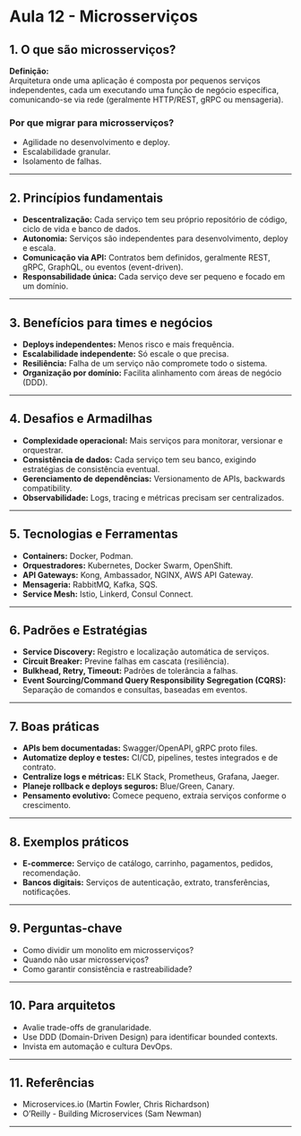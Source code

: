# Aula 12 - Microsserviços

## 1. O que são microsserviços?

**Definição:**  
Arquitetura onde uma aplicação é composta por pequenos serviços independentes, cada um executando uma função de negócio específica, comunicando-se via rede (geralmente HTTP/REST, gRPC ou mensageria).

### **Por que migrar para microsserviços?**
- Agilidade no desenvolvimento e deploy.
- Escalabilidade granular.
- Isolamento de falhas.

---

## 2. Princípios fundamentais

- **Descentralização:** Cada serviço tem seu próprio repositório de código, ciclo de vida e banco de dados.
- **Autonomia:** Serviços são independentes para desenvolvimento, deploy e escala.
- **Comunicação via API:** Contratos bem definidos, geralmente REST, gRPC, GraphQL, ou eventos (event-driven).
- **Responsabilidade única:** Cada serviço deve ser pequeno e focado em um domínio.

---

## 3. Benefícios para times e negócios

- **Deploys independentes:** Menos risco e mais frequência.
- **Escalabilidade independente:** Só escale o que precisa.
- **Resiliência:** Falha de um serviço não compromete todo o sistema.
- **Organização por domínio:** Facilita alinhamento com áreas de negócio (DDD).

---

## 4. Desafios e Armadilhas

- **Complexidade operacional:** Mais serviços para monitorar, versionar e orquestrar.
- **Consistência de dados:** Cada serviço tem seu banco, exigindo estratégias de consistência eventual.
- **Gerenciamento de dependências:** Versionamento de APIs, backwards compatibility.
- **Observabilidade:** Logs, tracing e métricas precisam ser centralizados.

---

## 5. Tecnologias e Ferramentas

- **Containers:** Docker, Podman.
- **Orquestradores:** Kubernetes, Docker Swarm, OpenShift.
- **API Gateways:** Kong, Ambassador, NGINX, AWS API Gateway.
- **Mensageria:** RabbitMQ, Kafka, SQS.
- **Service Mesh:** Istio, Linkerd, Consul Connect.

---

## 6. Padrões e Estratégias

- **Service Discovery:** Registro e localização automática de serviços.
- **Circuit Breaker:** Previne falhas em cascata (resiliência).
- **Bulkhead, Retry, Timeout:** Padrões de tolerância a falhas.
- **Event Sourcing/Command Query Responsibility Segregation (CQRS):** Separação de comandos e consultas, baseadas em eventos.

---

## 7. Boas práticas

- **APIs bem documentadas:** Swagger/OpenAPI, gRPC proto files.
- **Automatize deploy e testes:** CI/CD, pipelines, testes integrados e de contrato.
- **Centralize logs e métricas:** ELK Stack, Prometheus, Grafana, Jaeger.
- **Planeje rollback e deploys seguros:** Blue/Green, Canary.
- **Pensamento evolutivo:** Comece pequeno, extraia serviços conforme o crescimento.

---

## 8. Exemplos práticos

- **E-commerce:** Serviço de catálogo, carrinho, pagamentos, pedidos, recomendação.
- **Bancos digitais:** Serviços de autenticação, extrato, transferências, notificações.

---

## 9. Perguntas-chave

- Como dividir um monolito em microsserviços?
- Quando não usar microsserviços?
- Como garantir consistência e rastreabilidade?

---

## 10. Para arquitetos

- Avalie trade-offs de granularidade.
- Use DDD (Domain-Driven Design) para identificar bounded contexts.
- Invista em automação e cultura DevOps.

---

## 11. Referências

- Microservices.io (Martin Fowler, Chris Richardson)
- O’Reilly - Building Microservices (Sam Newman)

---